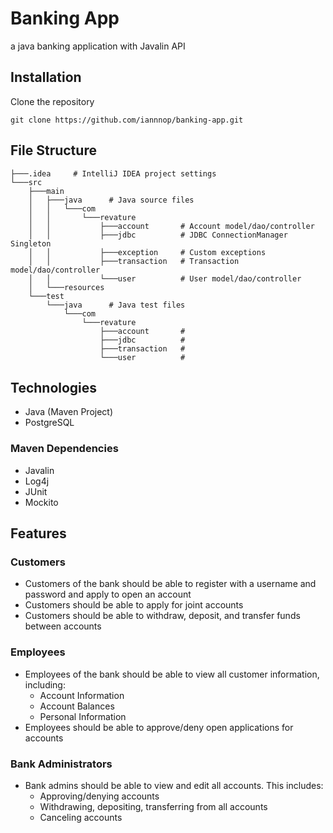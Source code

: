 # Banking App

a java banking application with Javalin API

## Installation

Clone the repository
```
git clone https://github.com/iannnop/banking-app.git
```

## File Structure

```
├───.idea     # IntelliJ IDEA project settings
└───src   
    ├───main
    │   ├───java      # Java source files
    │   │   └───com
    │   │       └───revature
    │   │           ├───account       # Account model/dao/controller
    │   │           ├───jdbc          # JDBC ConnectionManager Singleton
    │   │           ├───exception     # Custom exceptions
    │   │           ├───transaction   # Transaction model/dao/controller
    │   │           └───user          # User model/dao/controller
    │   └───resources
    └───test
        └───java      # Java test files
            └───com
                └───revature
                    ├───account       #
                    ├───jdbc          #
                    ├───transaction   #
                    └───user          #
```

## Technologies

- Java (Maven Project)
- PostgreSQL

### Maven Dependencies

- Javalin
- Log4j
- JUnit
- Mockito

## Features

### Customers

- Customers of the bank should be able to register with a username and password
and apply to open an account
- Customers should be able to apply for joint accounts
- Customers should be able to withdraw, deposit, and transfer funds between accounts

### Employees

- Employees of the bank should be able to view all customer information, including:
  - Account Information
  - Account Balances
  - Personal Information
- Employees should be able to approve/deny open applications for accounts

### Bank Administrators

- Bank admins should be able to view and edit all accounts. This includes:
    - Approving/denying accounts
    - Withdrawing, depositing, transferring from all accounts
    - Canceling accounts